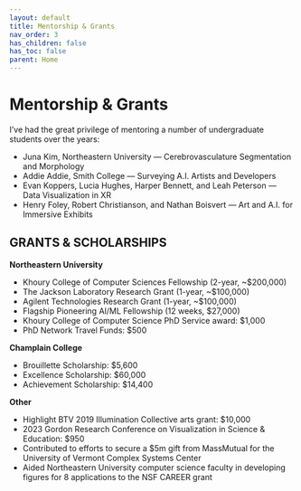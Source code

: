 ```yaml
---
layout: default
title: Mentorship & Grants
nav_order: 3
has_children: false
has_toc: false
parent: Home
---
```

# Mentorship & Grants

I’ve had the great privilege of mentoring a number of undergraduate students over the years:

- Juna Kim, Northeastern University — Cerebrovasculature Segmentation and Morphology
- Addie Addie, Smith College — Surveying A.I. Artists and Developers
- Evan Koppers, Lucia Hughes, Harper Bennett, and Leah Peterson — Data Visualization in XR
- Henry Foley, Robert Christianson, and Nathan Boisvert — Art and A.I. for Immersive Exhibits

## GRANTS & SCHOLARSHIPS

__Northeastern University__

- Khoury College of Computer Sciences Fellowship (2-year, ~$200,000)
- The Jackson Laboratory Research Grant (1-year, ~$100,000)
- Agilent Technologies Research Grant (1-year, ~$100,000)
- Flagship Pioneering AI/ML Fellowship (12 weeks, $27,000)
- Khoury College of Computer Science PhD Service award: $1,000
- PhD Network Travel Funds: $500  

__Champlain College__

- Brouillette Scholarship: $5,600  
- Excellence Scholarship: $60,000  
- Achievement Scholarship: $14,400  

__Other__

- Highlight BTV 2019 Illumination Collective arts grant: $10,000  
- 2023 Gordon Research Conference on Visualization in Science & Education: $950
- Contributed to efforts to secure a $5m gift from MassMutual for the University of Vermont Complex Systems Center
- Aided Northeastern University computer science faculty in developing figures for 8 applications to the NSF CAREER grant
